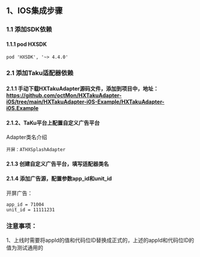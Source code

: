 ## 1、IOS集成步骤
### 1.1 添加SDK依赖
#### 1.1.1 pod HXSDK
```
pod 'HXSDK', '~> 4.4.0'
```
### 2.1 添加Taku适配器依赖
#### 2.1.1 手动下载HXTakuAdapter源码文件，添加到项目中，地址：https://github.com/octMon/HXTakuAdapter-i0S/tree/main/HXTakuAdapter-i0S-Example/HXTakuAdapter-i0S.Example

#### 2.1.2、TaKu平台上配置自定义广告平台
Adapter类名介绍
```
开屏：ATHXSplashAdapter
```
#### 2.1.3 创建自定义广告平台，填写适配器类名
#### 2.1.4 添加广告源，配置参数app_id和unit_id
开屏广告：
```
app_id = 71004
unit_id = 11111231
```
### 注意事项：

1、上线时需要将appId的值和代码位ID替换成正式的，上述的appId和代码位ID的值为测试通用的